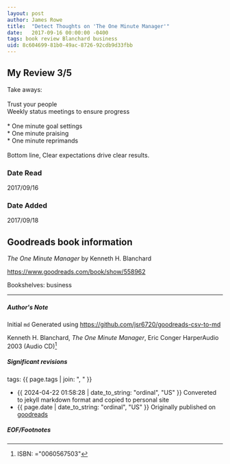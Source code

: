 ```yaml
---
layout: post
author: James Rowe
title:  "Detect Thoughts on 'The One Minute Manager'"
date:   2017-09-16 00:00:00 -0400
tags: book review Blanchard business
uid: 8c604699-81b0-49ac-8726-92cdb9d33fbb
---
```


<!-- highly dependent on how you personally use jekyll templates, and how you want this to show up -->
<!-- escape any jekyll keys with double brackets -->

## My Review 3/5

Take aways:<br/><br/>Trust your people<br/>Weekly status meetings to ensure progress<br/><br/>* One minute goal settings<br/>* One minute praising<br/>* One minute reprimands<br/><br/>Bottom line, Clear expectations drive clear results.

### Date Read
2017/09/16

### Date Added
2017/09/18

## Goodreads book information

*The One Minute Manager* by Kenneth H. Blanchard

https://www.goodreads.com/book/show/558962

Bookshelves: business

---

##### Author's Note

Initial `md` Generated using https://github.com/jsr6720/goodreads-csv-to-md

Kenneth H. Blanchard, *The One Minute Manager*, Eric Conger HarperAudio 2003 (Audio CD)[^1]

##### Significant revisions

tags: {{ page.tags | join: ", " }} <!-- todo move this somewhere -->

- {{ 2024-04-22 01:58:28 | date_to_string: "ordinal", "US" }} Convereted to jekyll markdown format and copied to personal site
- {{ page.date | date_to_string: "ordinal", "US" }} Originally published on [goodreads](https://www.goodreads.com)

##### EOF/Footnotes

[^1]: ISBN: ="0060567503"